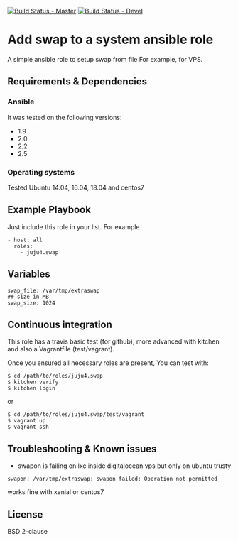 [![Build Status - Master](https://travis-ci.org/juju4/ansible-swap.svg?branch=master)](https://travis-ci.org/juju4/ansible-swap)
[![Build Status - Devel](https://travis-ci.org/juju4/ansible-swap.svg?branch=devel)](https://travis-ci.org/juju4/ansible-swap/branches)
# Add swap to a system ansible role

A simple ansible role to setup swap from file
For example, for VPS.

## Requirements & Dependencies

### Ansible
It was tested on the following versions:
 * 1.9
 * 2.0
 * 2.2
 * 2.5

### Operating systems

Tested Ubuntu 14.04, 16.04, 18.04 and centos7

## Example Playbook

Just include this role in your list.
For example

```
- host: all
  roles:
    - juju4.swap
```

## Variables

```
swap_file: /var/tmp/extraswap
## size in MB
swap_size: 1024
```


## Continuous integration

This role has a travis basic test (for github), more advanced with kitchen and also a Vagrantfile (test/vagrant).

Once you ensured all necessary roles are present, You can test with:
```
$ cd /path/to/roles/juju4.swap
$ kitchen verify
$ kitchen login
```
or
```
$ cd /path/to/roles/juju4.swap/test/vagrant
$ vagrant up
$ vagrant ssh
```

## Troubleshooting & Known issues

* swapon is failing on lxc inside digitalocean vps but only on ubuntu trusty
```
swapon: /var/tmp/extraswap: swapon failed: Operation not permitted
```
works fine with xenial or centos7


## License

BSD 2-clause

